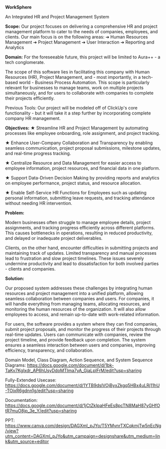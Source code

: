 **WorkSphere**

An Integrated HR and Project Management System

**Scope:**
 Our project focuses on delivering a comprehensive HR and project management platform to cater to the needs of companies, employees, and clients. Our main focus is on the following areas:
➔ Human Resources Management
➔ Project Management
➔ User Interaction
➔ Reporting and Analytics

**Domain:** For the foreseeable future, this project will be limited to Aura++ - a tech conglomerate. 

The scope of this software lies in facilitating this company with Human Resources (HR), Project Management, and - most importantly, in a tech-based world - Business Process Automation. This scope is particularly relevant for businesses to manage teams, work on multiple projects simultaneously, and for users to collaborate with companies to complete their projects efficiently.

Previous Tools: Our project will be modeled off of ClickUp's core functionality - but it will take it a step further by incorporating complete company HR management.

**Objectives:**
★ Streamline HR and Project Management by automating processes like employee onboarding, role assignment, and project tracking.

★ Enhance User-Company Collaboration and Transparency by enabling seamless communication, project proposal submissions, milestone updates, and real-time progress tracking.

★ Centralize Resource and Data Management for easier access to employee information, project resources, and financial data in one platform.

★ Support Data-Driven Decision Making by providing reports and analytics on employee performance, project status, and resource allocation.

★ Enable Self-Service HR Functions for Employees such as updating personal information, submitting leave requests, and tracking attendance without needing HR intervention.

**Problem:**

Modern businesses often struggle to manage employee details, project assignments, and tracking progress efficiently across different platforms. This causes bottlenecks in operations, resulting in reduced productivity, and delayed or inadequate project deliverables.

Clients, on the other hand, encounter difficulties in submitting projects and maintaining track of updates. Limited transparency and manual processes lead to frustration and slow project timelines. These issues severely undermine productivity and lead to dissatisfaction for both involved parties - clients and companies.

**Solution:**

Our proposed system addresses these challenges by integrating human resources and project management into a unified platform, allowing seamless collaboration between companies and users. For companies, it will handle everything from managing teams, allocating resources, and monitoring the human resources of the organization. It will also allow employees to access, and
remain up-to-date with work-related information.

For users, the software provides a system where they can find companies, submit project proposals, and monitor the progress of their projects through real-time updates. Users can communicate with companies, review the project timeline, and provide feedback upon completion. The system ensures a seamless interaction between users and companies, improving efficiency, transparency, and collaboration.

Domain Model, Class Diagram, Action Sequence, and System Sequence Diagrams: 
https://docs.google.com/document/d/1bk-TaKv7Kglxdr_AP6hUsyDdoMTIma7yA_GjaLplFrM/edit?usp=sharing

Fully-Extended Usecase:
https://docs.google.com/document/d/1YTB9dslVOjByxZkgq5HBx4uLRj11hU-TOixR6gdnn1g/edit?usp=sharing

Documentation:
https://docs.google.com/document/d/1jCtZkIpaHFeEs8pcTN8MaH87yGHfOtR7muO8jp_3e_Y/edit?usp=sharing

PPT:
https://www.canva.com/design/DAGXml_pJYo/T5YMynrTXCqkmjTw5nEcNg/view?utm_content=DAGXml_pJYo&utm_campaign=designshare&utm_medium=link&utm_source=editor
